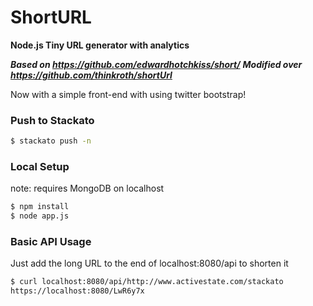 
# ShortURL

**Node.js Tiny URL generator with analytics**

***Based on https://github.com/edwardhotchkiss/short/***
***Modified over https://github.com/thinkroth/shortUrl*** 

Now with a simple front-end with using twitter bootstrap!

### Push to Stackato

```bash
$ stackato push -n
```

### Local Setup

note: requires MongoDB on localhost

```bash
$ npm install
$ node app.js
```

### Basic API Usage

Just add the long URL to the end of localhost:8080/api to shorten it

```bash
$ curl localhost:8080/api/http://www.activestate.com/stackato
https://localhost:8080/LwR6y7x
```
